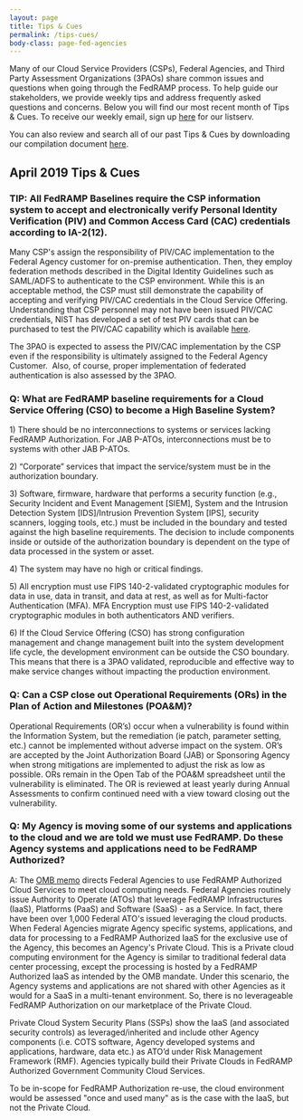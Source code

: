 ```yaml
---
layout: page
title: Tips & Cues
permalink: /tips-cues/
body-class: page-fed-agencies
---
```

Many of our Cloud Service Providers (CSPs), Federal Agencies, and Third Party Assessment Organizations (3PAOs) share common issues and questions when going through the FedRAMP process. To help guide our stakeholders, we provide weekly tips and address frequently asked questions and concerns. Below you will find our most recent month of Tips & Cues. To receive our weekly email, sign up [here](https://public.govdelivery.com/accounts/USGSA/subscriber/new?qsp=USGSA_2224) for our listserv. 

You can also review and search all of our past Tips & Cues by downloading our compilation document <a href="{{site.baseurl}}/assets/resources/documents/FedRAMP_Tips_and_Cues.pdf">here</a>.
<h2>April 2019 Tips & Cues</h2>

<div class="q3">
<h3>TIP: All FedRAMP Baselines require the CSP information system to accept and electronically verify Personal Identity Verification (PIV) and Common Access Card (CAC) credentials according to IA-2(12).</h3>
<p>
Many CSP's assign the responsibility of PIV/CAC implementation to the Federal Agency customer for on-premise authentication. Then, they employ federation methods described in the Digital Identity Guidelines such as SAML/ADFS to authenticate to the CSP environment. While this is an acceptable method, the CSP must still demonstrate the capability of accepting and verifying PIV/CAC credentials in the Cloud Service Offering. Understanding that CSP personnel may not have been issued PIV/CAC credentials, NIST has developed a set of test PIV cards that can be purchased to test the PIV/CAC capability which is available <a href="https://csrc.nist.gov/projects/piv/nist-personal-identity-verification-test-cards">here</a>.
  </P>
  <p>
The 3PAO is expected to assess the PIV/CAC implementation by the CSP even if the responsibility is ultimately assigned to the Federal Agency Customer.  Also, of course, proper implementation of federated authentication is also assessed by the 3PAO.
</p>
</div>

<div class="q3">
<h3>Q: What are FedRAMP baseline requirements for a Cloud Service Offering (CSO) to become a High Baseline System?</h3>
<p>
1) There should be no interconnections to systems or services lacking FedRAMP Authorization. For JAB P-ATOs, interconnections must be to systems with other JAB P-ATOs.
  </P>
  <p>
2) “Corporate” services that impact the service/system must be in the authorization boundary.
</P>
<p>
3) Software, firmware, hardware that performs a security function (e.g., Security Incident and Event Management [SIEM], System and the Intrusion Detection System [IDS]/Intrusion Prevention System [IPS], security scanners, logging tools, etc.) must be included in the boundary and tested against the high baseline requirements. The decision to include components inside or outside of the authorization boundary is dependent on the type of data processed in the system or asset.
</P>
<p>
4) The system may have no high or critical findings.
</P>
<p>
5) All encryption must use FIPS 140-2-validated cryptographic modules for data in use, data in transit, and data at rest, as well as for Multi-factor Authentication (MFA). MFA Encryption must use FIPS 140-2-validated cryptographic modules in both authenticators AND verifiers.
</P>
<p>
6) If the Cloud Service Offering (CSO) has strong configuration management and change management built into the system development life cycle, the development environment can be outside the CSO boundary. This means that there is a 3PAO validated, reproducible and effective way to make service changes without impacting the production environment.
</p>
</div>

<div class="q3">
<h3>Q: Can a CSP close out Operational Requirements (ORs) in the Plan of Action and Milestones (POA&M)?</h3>
<p>
Operational Requirements (OR’s) occur when a vulnerability is found within the Information System, but the remediation (ie patch, parameter setting, etc.) cannot be implemented without adverse impact on the system. OR’s are accepted by the Joint Authorization Board (JAB) or Sponsoring Agency when strong mitigations are implemented to adjust the risk as low as possible. ORs remain in the Open Tab of the POA&M spreadsheet until the vulnerability is eliminated. The OR is reviewed at least yearly during Annual Assessments to confirm continued need with a view toward closing out the vulnerability.
</p>
</div>

<div class="q3">
<h3>Q: My Agency is moving some of our systems and applications to the cloud and we are told we must use FedRAMP. Do these Agency systems and applications need to be FedRAMP Authorized?</h3>
<p>
A: The <a href="{{site.baseurl}}/assets/resources/documents/FedRAMP_Policy_Memo.pdf">OMB memo</a> directs Federal Agencies to use FedRAMP Authorized Cloud Services to meet cloud computing needs. Federal Agencies routinely issue Authority to Operate (ATOs) that leverage FedRAMP Infrastructures (IaaS), Platforms (PaaS) and Software (SaaS) - as a Service. In fact, there have been over 1,000 Federal ATO's issued leveraging the cloud products.
When Federal Agencies migrate Agency specific systems, applications, and data for processing to a FedRAMP Authorized IaaS for the exclusive use of the Agency, this becomes an Agency's Private Cloud. This is a Private cloud computing environment for the Agency is similar to traditional federal data center processing, except the processing is hosted by a FedRAMP Authorized IaaS as intended by the OMB mandate. Under this scenario, the Agency systems and applications are not shared with other Agencies as it would for a SaaS in a multi-tenant environment. So, there is no leverageable FedRAMP Authorization on our marketplace of the Private Cloud.  
  </P>
  <p>
Private Cloud System Security Plans (SSPs) show the IaaS (and associated security controls) as leveraged/inherited and include other Agency components (i.e. COTS software, Agency developed systems and applications, hardware, data etc.) as ATO’d under Risk Management Framework (RMF). Agencies typically build their Private Clouds in FedRAMP Authorized Government Community Cloud Services.
  </P>
  <p>
To be in-scope for FedRAMP Authorization re-use, the cloud environment would be assessed "once and used many" as is the case with the IaaS, but not the Private Cloud.
</p>
</div>
